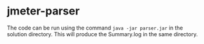 # jmeter-parser

The code can be run using the command `java -jar parser.jar` in the solution directory.
This will produce the Summary.log in the same directory.
